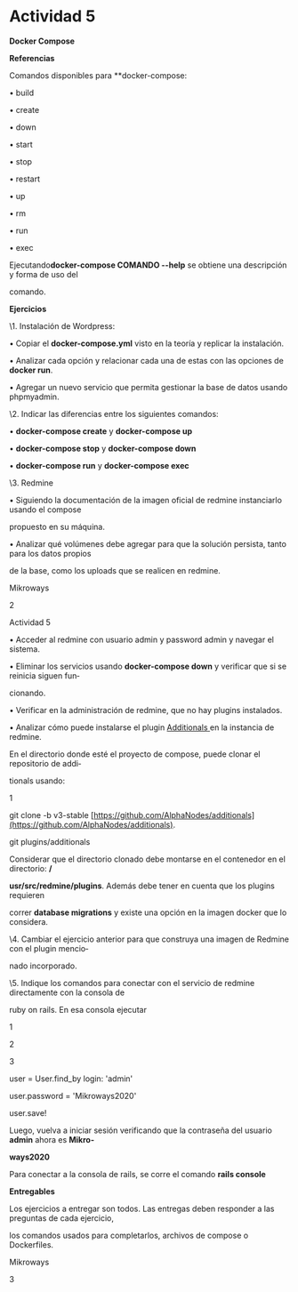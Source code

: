 # Actividad 5

**Docker Compose**

**Referencias**

Comandos disponibles para \*\*docker-compose:

• build

• create

• down

• start

• stop

• restart

• up

• rm

• run

• exec

Ejecutando**docker-compose COMANDO --help** se obtiene una descripción y forma de uso del

comando.

**Ejercicios**

\1. Instalación de Wordpress:

• Copiar el **docker-compose.yml** visto en la teoría y replicar la instalación.

• Analizar cada opción y relacionar cada una de estas con las opciones de **docker run**.

• Agregar un nuevo servicio que permita gestionar la base de datos usando phpmyadmin.

\2. Indicar las diferencias entre los siguientes comandos:

• **docker-compose create** y **docker-compose up**

• **docker-compose stop** y **docker-compose down**

• **docker-compose run** y **docker-compose exec**

\3. Redmine

• Siguiendo la documentación de la imagen oficial de redmine instanciarlo usando el compose

propuesto en su máquina.

• Analizar qué volúmenes debe agregar para que la solución persista, tanto para los datos propios

de la base, como los uploads que se realicen en redmine.

Mikroways

2

Actividad 5

• Acceder al redmine con usuario admin y password admin y navegar el sistema.

• Eliminar los servicios usando **docker-compose down** y verificar que si se reinicia siguen fun‑

cionando.

• Verificar en la administración de redmine, que no hay plugins instalados.

• Analizar cómo puede instalarse el plugin [Additionals](https://github.com/alphanodes/additionals)[ ](https://github.com/alphanodes/additionals)en la instancia de redmine.

En el directorio donde esté el proyecto de compose, puede clonar el repositorio de addi‑

tionals usando:

1

git clone -b v3-stable [https://github.com/AlphaNodes/additionals](https://github.com/AlphaNodes/additionals).

git plugins/additionals

Considerar que el directorio clonado debe montarse en el contenedor en el directorio: **/**

**usr/src/redmine/plugins**. Además debe tener en cuenta que los plugins requieren

correr **database migrations** y existe una opción en la imagen docker que lo considera.

\4. Cambiar el ejercicio anterior para que construya una imagen de Redmine con el plugin mencio‑

nado incorporado.

\5. Indique los comandos para conectar con el servicio de redmine directamente con la consola de

ruby on rails. En esa consola ejecutar

1

2

3

user = User.find\_by login: 'admin'

user.password = 'Mikroways2020'

user.save!

Luego, vuelva a iniciar sesión verificando que la contraseña del usuario **admin** ahora es **Mikro‑**

**ways2020**

Para conectar a la consola de rails, se corre el comando **rails console**

**Entregables**

Los ejercicios a entregar son todos. Las entregas deben responder a las preguntas de cada ejercicio,

los comandos usados para completarlos, archivos de compose o Dockerfiles.

Mikroways

3


